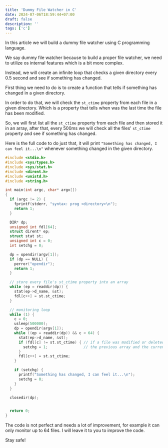 ```yaml
---
title: 'Dummy File Watcher in C'
date: 2024-07-06T18:59:44+07:00
draft: false
description: ''
tags: ['c']
---
```


In this article we will build a dummy file watcher using C programming
language.

We say dummy file watcher because to build a proper file watcher, we
need to utilize os internal features which is a bit more complex.

Instead, we will create an infinite loop that checks a given directory
every 0.5 second and see if something has changed.

First thing we need to do is to create a function that tells if something
has changed in a given directory.

In order to do that, we will check the `st_ctime` property from each file
in a given directory. Which is a property that tells when was the last
time the file has been modified.

So, we will first list all the `st_ctime` property from each file and then
stored it in an array, after that, every 500ms we will check all the files'
`st_ctime` property and see if something has changed.

Here is the full code to do just that, it will print `"Something has changed, I can feel it...\n"`
whenever something changed in the given directory.

```c
#include <stdio.h>
#include <sys/types.h>
#include <sys/stat.h>
#include <dirent.h>
#include <unistd.h>
#include <string.h>

int main(int argc, char* argv[])
{
  if (argc != 2) {
    fprintf(stderr, "syntax: prog <directory>\n");
    return 1;
  }

  DIR* dp;
  unsigned int fdl[64];
  struct dirent* ep;
  struct stat st;
  unsigned int c = 0;
  int setchg = 0;

  dp = opendir(argv[1]);
  if (dp == NULL) {
    perror("opendir");
    return 1;
  }

  // store every file's st_ctime property into an array
  while (ep = readdir(dp)) {
    stat(ep->d_name, &st);
    fdl[c++] = st.st_ctime;
  }

  // monitoring loop
  while (1) {
    c = 0;
    usleep(500000);
    dp = opendir(argv[1]);
    while ((ep = readdir(dp)) && c < 64) {
      stat(ep->d_name, &st);
      if (fdl[c] != st.st_ctime) { // if a file was modified or deleted or there is a new file
        setchg = 1;                // the previous array and the current array will differ
      }
      fdl[c++] = st.st_ctime;
    }

    if (setchg) {
      printf("Something has changed, I can feel it...\n");
      setchg = 0;
    }
  }

  closedir(dp);


  return 0;
}
```

The code is not perfect and needs a lot of improvement, for example
it can only monitor up to 64 files. I will leave it to you to improve
the code.

Stay safe!
